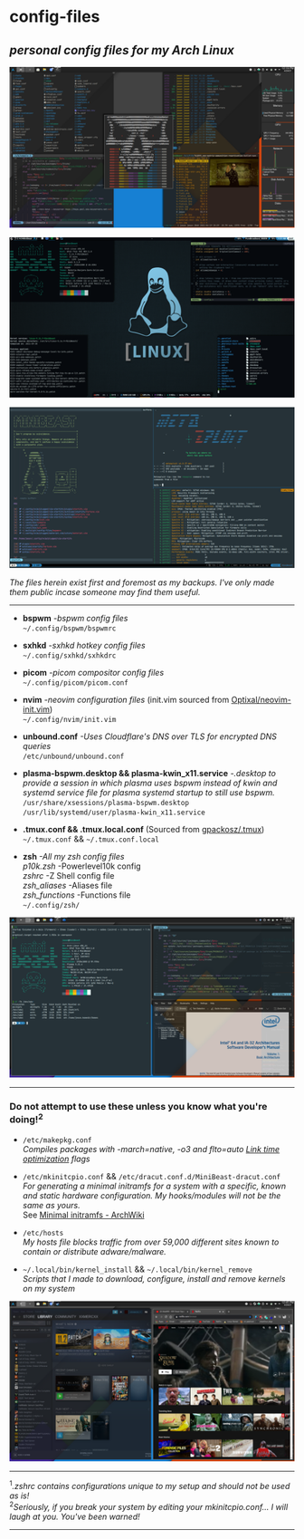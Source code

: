 
# **config-files**

## *personal config files for my Arch Linux*

![desktop](screenshots/desktop.png)

![desktop-bspwm](screenshots/desktop-bspwm.png)

![tmux](screenshots/tmux.png)

*The files herein exist first and foremost as my backups. I've only made them public incase someone may find them useful.*  
___

- **bspwm** *-bspwm config files*  
`~/.config/bspwm/bspwmrc`

- **sxhkd** *-sxhkd hotkey config files*  
`~/.config/sxhkd/sxhkdrc`

- **picom** *-picom compositor config files*  
`~/.config/picom/picom.conf`

- **nvim** *-neovim configuration files* (init.vim sourced from [Optixal/neovim-init.vim](https://github.com/Optixal/neovim-init.vim))  
`~/.config/nvim/init.vim`

- **unbound.conf** *-Uses Cloudflare's DNS over TLS for encrypted DNS queries*  
`/etc/unbound/unbound.conf`

- **plasma-bspwm.desktop && plasma-kwin_x11.service** *-.desktop to provide a session in which plasma uses bspwm instead of kwin and systemd service file for plasma systemd startup to still use bspwm.*  
`/usr/share/xsessions/plasma-bspwm.desktop`  
`/usr/lib/systemd/user/plasma-kwin_x11.service`  

- **.tmux.conf && .tmux.local.conf** (Sourced from [gpackosz/.tmux](https://github.com/gpakosz/.tmux))  
`~/.tmux.conf` && `~/.tmux.conf.local`  

- **zsh** *-All my zsh config files*  
  *p10k.zsh*  -Powerlevel10k config  
  *zshrc* -Z Shell config file  
  *zsh_aliases* -Aliases file  
  *zsh_functions* -Functions file  
`~/.config/zsh/`

![desktop2](screenshots/desktop2.png)
___
### **Do not attempt to use these unless you know what you're doing!**<sup>2</sup>

- `/etc/makepkg.conf`  
*Compiles packages with -march=native, -o3 and flto=auto [Link time optimization](https://www.phoronix.com/scan.php?page=news_item&px=OpenSUSE-Tumbleweed-LTO) flags*

- `/etc/mkinitcpio.conf` && `/etc/dracut.conf.d/MiniBeast-dracut.conf`  
*For generating a minimal initramfs for a system with a specific, known and static hardware configuration. My hooks/modules will not be the same as yours.*  
See [Minimal initramfs - ArchWiki](https://wiki.archlinux.org/index.php/Minimal_initramfs)

- `/etc/hosts`  
*My hosts file blocks traffic from over 59,000 different sites known to contain or distribute adware/malware.*  

- `~/.local/bin/kernel_install` && `~/.local/bin/kernel_remove`  
*Scripts that I made to download, configure, install and remove kernels on my system*  

![desktop3](screenshots/desktop3.png)
___
<sup>1</sup>*.zshrc contains configurations unique to my setup and should not be used as is!*  
<sup>2</sup>*Seriously, if you break your system by editing your mkinitcpio.conf... I will laugh at you. You've been warned!*
___
